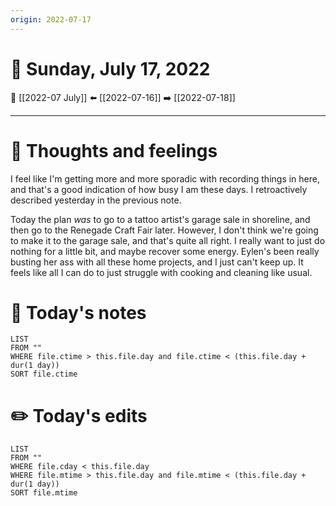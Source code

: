 ```yaml
---
origin: 2022-07-17
---
```

# 📅 Sunday, July 17, 2022
🔀 [[2022-07 July]]
⬅️ [[2022-07-16]]
➡️ [[2022-07-18]]

---
# 💭 Thoughts and feelings
I feel like I'm getting more and more sporadic with recording things in here, and that's a good indication of how busy I am these days. I retroactively described yesterday in the previous note. 

Today the plan *was* to go to a tattoo artist's garage sale in shoreline, and then go to the Renegade Craft Fair later. However, I don't think we're going to make it to the garage sale, and that's quite all right. I really want to just do nothing for a little bit, and maybe recover some energy. Eylen's been really busting her ass with all these home projects, and I just can't keep up. It feels like all I can do to just struggle with cooking and cleaning like usual. 

# 📝 Today's notes
```dataview
LIST 
FROM ""
WHERE file.ctime > this.file.day and file.ctime < (this.file.day + dur(1 day))
SORT file.ctime
```
# ✏️ Today's edits
```dataview
LIST
FROM ""
WHERE file.cday < this.file.day
WHERE file.mtime > this.file.day and file.mtime < (this.file.day + dur(1 day))
SORT file.mtime
```
